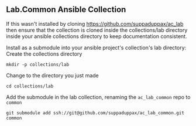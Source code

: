 Lab.Common Ansible Collection
---
If this wasn't installed by cloning https://github.com/suppaduppax/ac_lab then ensure that the collection is cloned inside the collections/lab directory inside your ansible collections directory to keep documentation consistent. 

Install as a submodule into your ansible project's collection's lab directory:
Create the collections directory
```
mkdir -p collections/lab
```

Change to the directory you just made
```
cd collections/lab
```

Add the submodule in the lab collection, renaming the `ac_lab_common` repo to `common` 
```
git submodule add ssh://git@github.com/suppaduppax/ac_lab_common.git common
```

